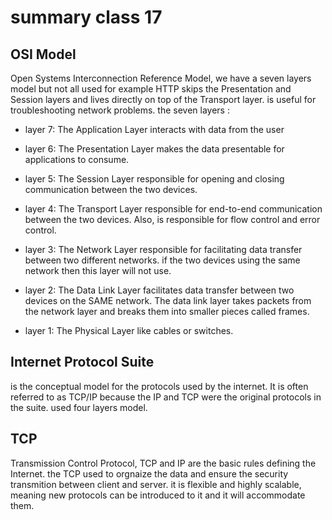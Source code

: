 # summary class 17


## OSI Model
Open Systems Interconnection Reference Model, we have a seven layers model but not all used for example HTTP skips the Presentation and Session layers and lives directly on top of the Transport layer.
is useful for troubleshooting network problems. 
the seven layers :


- layer 7: The Application Layer
interacts with data from the user

- layer 6: The Presentation Layer
makes the data presentable for applications to consume.

- layer 5: The Session Layer
responsible for opening and closing communication between the two devices.

- layer 4: The Transport Layer
responsible for end-to-end communication between the two devices. Also, is responsible for flow control and error control. 

- layer 3: The Network Layer
responsible for facilitating data transfer between two different networks. if the two devices using the same network then this layer will not use.

- layer 2: The Data Link Layer
facilitates data transfer between two devices on the SAME network. The data link layer takes packets from the network layer and breaks them into smaller pieces called frames.

- layer 1: The Physical Layer
like cables or switches.


## Internet Protocol Suite
is the conceptual model for the protocols used by the internet. It is often referred to as TCP/IP because the IP and TCP were the original protocols in the suite. used four layers model.

## TCP
Transmission Control Protocol, TCP and IP are the basic rules defining the Internet. the TCP used to orgnaize the data and ensure the security transmition between client and server. it is flexible and highly scalable, meaning new protocols can be introduced to it and it will accommodate them.